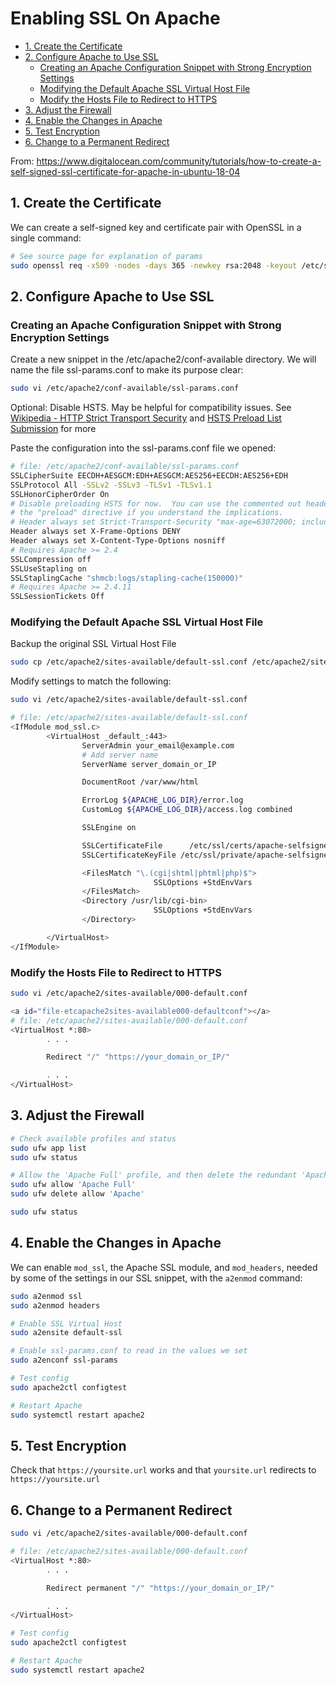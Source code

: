 # Enabling SSL On Apache

<!-- MarkdownTOC -->

* [1. Create the Certificate](#1-create-the-certificate)
* [2. Configure Apache to Use SSL](#2-configure-apache-to-use-ssl)
	* [Creating an Apache Configuration Snippet with Strong Encryption Settings](#creating-an-apache-configuration-snippet-with-strong-encryption-settings)
	* [Modifying the Default Apache SSL Virtual Host File](#modifying-the-default-apache-ssl-virtual-host-file)
	* [Modify the Hosts File to Redirect to HTTPS](#modify-the-hosts-file-to-redirect-to-https)
* [3. Adjust the Firewall](#3-adjust-the-firewall)
* [4. Enable the Changes in Apache](#4-enable-the-changes-in-apache)
* [5. Test Encryption](#5-test-encryption)
* [6. Change to a Permanent Redirect](#6-change-to-a-permanent-redirect)

<!-- /MarkdownTOC -->

From: https://www.digitalocean.com/community/tutorials/how-to-create-a-self-signed-ssl-certificate-for-apache-in-ubuntu-18-04

<a id="1-create-the-certificate"></a>
## 1. Create the Certificate

We can create a self-signed key and certificate pair with OpenSSL in a single command:

```sh
# See source page for explanation of params
sudo openssl req -x509 -nodes -days 365 -newkey rsa:2048 -keyout /etc/ssl/private/apache-selfsigned.key -out /etc/ssl/certs/apache-selfsigned.crt
```


<a id="2-configure-apache-to-use-ssl"></a>
## 2. Configure Apache to Use SSL

<a id="creating-an-apache-configuration-snippet-with-strong-encryption-settings"></a>
### Creating an Apache Configuration Snippet with Strong Encryption Settings

Create a new snippet in the /etc/apache2/conf-available directory. We will name the file ssl-params.conf to make its purpose clear:

```sh
sudo vi /etc/apache2/conf-available/ssl-params.conf
```

Optional: Disable HSTS. May be helpful for compatibility issues. See [Wikipedia - HTTP Strict Transport Security](https://en.wikipedia.org/wiki/HTTP_Strict_Transport_Security) and [HSTS Preload List Submission](https://hstspreload.appspot.com/) for more

Paste the configuration into the ssl-params.conf file we opened:

```sh
# file: /etc/apache2/conf-available/ssl-params.conf
SSLCipherSuite EECDH+AESGCM:EDH+AESGCM:AES256+EECDH:AES256+EDH
SSLProtocol All -SSLv2 -SSLv3 -TLSv1 -TLSv1.1
SSLHonorCipherOrder On
# Disable preloading HSTS for now.  You can use the commented out header line that includes
# the "preload" directive if you understand the implications.
# Header always set Strict-Transport-Security "max-age=63072000; includeSubDomains; preload"
Header always set X-Frame-Options DENY
Header always set X-Content-Type-Options nosniff
# Requires Apache >= 2.4
SSLCompression off
SSLUseStapling on
SSLStaplingCache "shmcb:logs/stapling-cache(150000)"
# Requires Apache >= 2.4.11
SSLSessionTickets Off
```

<a id="modifying-the-default-apache-ssl-virtual-host-file"></a>
### Modifying the Default Apache SSL Virtual Host File

Backup the original SSL Virtual Host File

```sh
sudo cp /etc/apache2/sites-available/default-ssl.conf /etc/apache2/sites-available/default-ssl.conf.bak
```

Modify settings to match the following:

```sh
sudo vi /etc/apache2/sites-available/default-ssl.conf

# file: /etc/apache2/sites-available/default-ssl.conf
<IfModule mod_ssl.c>
        <VirtualHost _default_:443>
                ServerAdmin your_email@example.com
                # Add server name
                ServerName server_domain_or_IP

                DocumentRoot /var/www/html

                ErrorLog ${APACHE_LOG_DIR}/error.log
                CustomLog ${APACHE_LOG_DIR}/access.log combined

                SSLEngine on

                SSLCertificateFile      /etc/ssl/certs/apache-selfsigned.crt
                SSLCertificateKeyFile /etc/ssl/private/apache-selfsigned.key

                <FilesMatch "\.(cgi|shtml|phtml|php)$">
                                SSLOptions +StdEnvVars
                </FilesMatch>
                <Directory /usr/lib/cgi-bin>
                                SSLOptions +StdEnvVars
                </Directory>

        </VirtualHost>
</IfModule>
```

<a id="modify-the-hosts-file-to-redirect-to-https"></a>
### Modify the Hosts File to Redirect to HTTPS

```sh
sudo vi /etc/apache2/sites-available/000-default.conf

<a id="file-etcapache2sites-available000-defaultconf"></a>
# file: /etc/apache2/sites-available/000-default.conf
<VirtualHost *:80>
        . . .

        Redirect "/" "https://your_domain_or_IP/"

        . . .
</VirtualHost>
```

<a id="3-adjust-the-firewall"></a>
## 3. Adjust the Firewall

```sh
# Check available profiles and status
sudo ufw app list
sudo ufw status

# Allow the 'Apache Full' profile, and then delete the redundant 'Apache' profile
sudo ufw allow 'Apache Full'
sudo ufw delete allow 'Apache'

sudo ufw status
```

<a id="4-enable-the-changes-in-apache"></a>
## 4. Enable the Changes in Apache

We can enable `mod_ssl`, the Apache SSL module, and `mod_headers`, needed by some of the settings in our SSL snippet, with the `a2enmod` command:

```sh
sudo a2enmod ssl
sudo a2enmod headers

# Enable SSL Virtual Host
sudo a2ensite default-ssl

# Enable ssl-params.conf to read in the values we set
sudo a2enconf ssl-params

# Test config
sudo apache2ctl configtest

# Restart Apache
sudo systemctl restart apache2
```

<a id="5-test-encryption"></a>
## 5. Test Encryption

Check that `https://yoursite.url` works and that `yoursite.url` redirects to `https://yoursite.url`

<a id="6-change-to-a-permanent-redirect"></a>
## 6. Change to a Permanent Redirect

```sh
sudo vi /etc/apache2/sites-available/000-default.conf

# file: /etc/apache2/sites-available/000-default.conf
<VirtualHost *:80>
        . . .

        Redirect permanent "/" "https://your_domain_or_IP/"

        . . .
</VirtualHost>

# Test config
sudo apache2ctl configtest

# Restart Apache
sudo systemctl restart apache2
```
